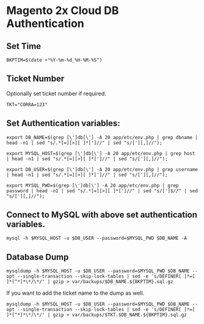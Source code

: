 # Magento 2x Cloud DB Authentication

## Set Time

```
BKPTIM=$(date +"%Y-%m-%d_%H-%M-%S")
```

## Ticket Number

Optionally set ticket number if required.

```
TKT="CORRA=123"
```

## Set Authentication variables:

```
export DB_NAME=$(grep [\']db[\'] -A 20 app/etc/env.php | grep dbname | head -n1 | sed "s/.*[=][>][ ]*[']//" | sed "s/['][,]//");

export MYSQL_HOST=$(grep [\']db[\'] -A 20 app/etc/env.php | grep host | head -n1 | sed "s/.*[=][>][ ]*[']//" | sed "s/['][,]//");

export DB_USER=$(grep [\']db[\'] -A 20 app/etc/env.php | grep username | head -n1 | sed "s/.*[=][>][ ]*[']//" | sed "s/['][,]//");

export MYSQL_PWD=$(grep [\']db[\'] -A 20 app/etc/env.php | grep password | head -n1 | sed "s/.*[=][>][ ]*[']//" | sed "s/[']$//" | sed "s/['][,]//");
```

## Connect to MySQL with above set authentication variables.

```
mysql -h $MYSQL_HOST -u $DB_USER --password=$MYSQL_PWD $DB_NAME -A
```

## Database Dump

```
mysqldump -h $MYSQL_HOST -u $DB_USER --password=$MYSQL_PWD $DB_NAME --opt --single-transaction --skip-lock-tables | sed -e 's/DEFINER[ ]*=[ ]*[^*]*\*/\*/' | gzip > var/backups/$DB_NAME.${BKPTIM}.sql.gz
```

If you want to add the ticket name to the dump as well.

```
mysqldump -h $MYSQL_HOST -u $DB_USER --password=$MYSQL_PWD $DB_NAME --opt --single-transaction --skip-lock-tables | sed -e 's/DEFINER[ ]*=[ ]*[^*]*\*/\*/' | gzip > var/backups/$TKT.$DB_NAME.${BKPTIM}.sql.gz
```

